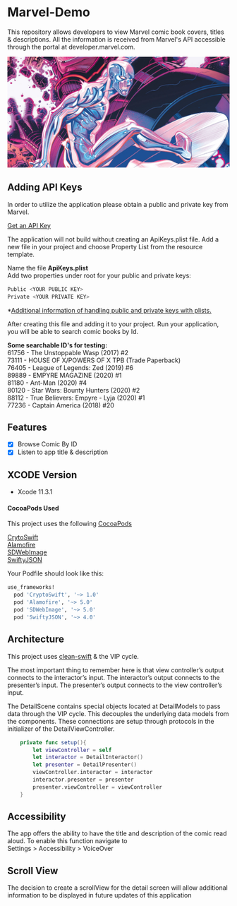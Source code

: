 # Marvel-Demo

This repository allows developers to view Marvel comic book covers, titles & descriptions. All the information is received from Marvel's API accessible through the portal at developer.marvel.com.

![alt text](https://github.com/zainnadeem/Marvel-Demo/blob/master/Silver-Surfer-Cates-min.png)

## Adding API Keys
In order to utilize the application please obtain a public and private key from Marvel.

[Get an API Key](https://developer.marvel.com)

The application will not build without creating an ApiKeys.plist file. Add a new file in your project and choose Property List from the resource template. 

Name the file **ApiKeys.plist**<br/>
Add two properties under root for your public and private keys:
```swift
Public <YOUR PUBLIC KEY>
Private <YOUR PRIVATE KEY>
```
*[Additional information of handling public and private keys with plists.](https://dev.iachieved.it/iachievedit/using-property-lists-for-api-keys-in-swift-applications/)

After creating this file and adding it to your project. Run your application, you will be able to search comic books by Id. 

**Some searchable ID's for testing:**<br/>
61756 - The Unstoppable Wasp (2017) #2<br/>
73111 - HOUSE OF X/POWERS OF X TPB (Trade Paperback)<br/>
76405 - League of Legends: Zed (2019) #6<br/>
89889 - EMPYRE MAGAZINE (2020) #1<br/>
81180 - Ant-Man (2020) #4<br/>
80120 - Star Wars: Bounty Hunters (2020) #2<br/>
88112 - True Believers: Empyre - Lyja (2020) #1<br/>
77236 - Captain America (2018) #20<br/>

## Features

- [x] Browse Comic By ID
- [x] Listen to app title & description

## XCODE Version
- Xcode 11.3.1

#### CocoaPods Used
This project uses the following [CocoaPods](http://cocoapods.org)

[CrytoSwift](https://github.com/krzyzanowskim/CryptoSwift)<br/>
[Alamofire](https://github.com/Alamofire/Alamofire)<br/>
[SDWebImage](https://github.com/SDWebImage/SDWebImage)<br/>
[SwiftyJSON](https://github.com/SwiftyJSON/SwiftyJSON)<br/>

Your Podfile should look like this: 

```ruby
use_frameworks!
  pod 'CryptoSwift', '~> 1.0'
  pod 'Alamofire', '~> 5.0'
  pod 'SDWebImage', '~> 5.0'
  pod 'SwiftyJSON', '~> 4.0'
```


## Architecture 
This project uses [clean-swift](https://clean-swift.com/clean-swift-ios-architecture) & the VIP cycle. 

The most important thing to remember here is that view controller’s output connects to the interactor’s input. The interactor’s output connects to the presenter’s input. The presenter’s output connects to the view controller’s input. 

The DetailScene contains special objects located at DetailModels to pass data through the VIP cycle. This decouples the underlying data models from the components. These connections are setup through protocols in the initializer of the DetailViewController.

```swift
    private func setup(){
        let viewController = self
        let interactor = DetailInteractor()
        let presenter = DetailPresenter()
        viewController.interactor = interactor
        interactor.presenter = presenter
        presenter.viewController = viewController
    }
```
## Accessibility 

The app offers the ability to have the title and description of the comic read aloud. To enable this function navigate to<br/> Settings > Accessibility > VoiceOver

## Scroll View

The decision to create a scrollView for the detail screen will allow additional information to be displayed in future updates of this application
